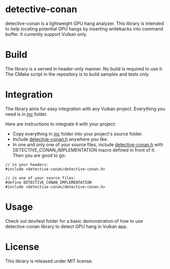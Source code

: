 # detective-conan
detective-conan is a lightweight GPU hang analyzer. This library is intended to help locating potential GPU hangs by inserting writebacks into command buffer. It currently support Vulkan only.

# Build
The library is a served in header-only manner. No build is required to use it. The CMake script in the repository is to build samples and tests only.

# Integration
The library aims for easy integration with any Vulkan project. Everything you need is in [inc](inc) folder.

Here are instructions to integrate it with your project:
- Copy everything in [inc](inc) folder into your project's source folder.
- Include [detective-conan.h](inc/detective-conan/detective-conan.h) anywhere you like.
- In one and only one of your source files, include [detective-conan.h](inc/detective-conan/detective-conan.h) with DETECTIVE_CONAN_IMPLEMENTATION macro defined in front of it. Then you are good to go:
```
// in your headers:
#include <detective-conan/detective-conan.h>

// in one of your source files:
#define DETECTIVE_CONAN_IMPLEMENTATION
#include <detective-conan/detective-conan.h>
```

# Usage
Check out dev/test folder for a basic demonstration of how to use detective-conan library to detect GPU hang in Vulkan app.

# License
This library is released under MIT license.
